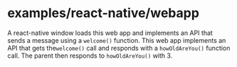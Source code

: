 # examples/react-native/webapp

A react-native window loads this web app and implements an API that sends a message using a `welcome()` function. This web app implements an API that gets the`welcome()` call and responds with a `howOldAreYou()` function call. The parent then responds to `howOldAreYou()` with 3.
